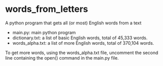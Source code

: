 # words_from_letters
A python program that gets all (or most) English words from a text

- main.py: main python program
- dictionary.txt: a list of basic English words, total of 45,333 words.
- words_alpha.txt: a list of more English words, total of 370,104 words.

To get more words, using the words_alpha.txt file, uncomment the second line containing the open() command in the main.py file.
